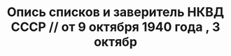 ---
title: Опись списков и заверитель НКВД СССР // от 9 октября 1940 года , 3 октябр
description: РГАСПИ, ф.17, т.10, оп.171, дело 418, лист 261
images:
- /disk/pictures/v10/17-171-418-261.jpg
- /disk/pictures/v10/17-171-418-262.jpg
---